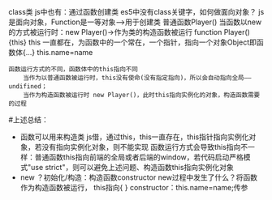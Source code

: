 class类 js中也有：通过函数创建类
es5中没有class关键字，如何做面向对象？
    js是面向对象，Function是一等对象-->用于创建类
    普通函数Player()
    当函数以new的方式被运行时：new Player()->作为类的构造函数被运行
    function Player(){this}
    this 一直都在，为函数中的一个常在，一个指针，指向一个对象Object即函数体{...}
        this.name=name
    
    函数运行方式的不同，函数体中的this指向不同
        当作为以普通函数被运行时，this没有使命(没有指定指向)，所以会自动指向全局——undifined；
        当作为构造函数被运行时 new Player()，此时this指向实例化的对象，构造函数需要的过程

#上述总结：
- 函数可以用来构造类 js借，通过this，this一直存在，this指针指向实例化对象，若没有指向实例化对象，则不能实现
    函数运行方式会导致this指向不一样：普通函数this指向前端的全局或者后端的window，若代码启动严格模式"use strict"，则可以避免上述问题、构造函数this指向实例化对象
- new ？初始化/构造：构造函数constructor
  new过程中发生了什么？将函数作为构造函数被运行，
    this指向{ } 
    constructor：this.name=name;传参